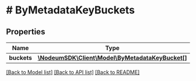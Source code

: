 # # ByMetadataKeyBuckets

## Properties

Name | Type | Description | Notes
------------ | ------------- | ------------- | -------------
**buckets** | [**\NodeumSDK\Client\Model\ByMetadataKeyBucket[]**](ByMetadataKeyBucket.md) |  | [optional] 

[[Back to Model list]](../../README.md#documentation-for-models) [[Back to API list]](../../README.md#documentation-for-api-endpoints) [[Back to README]](../../README.md)


